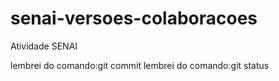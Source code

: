 # senai-versoes-colaboracoes
Atividade SENAI

lembrei do comando:git commit
lembrei do comando:git status